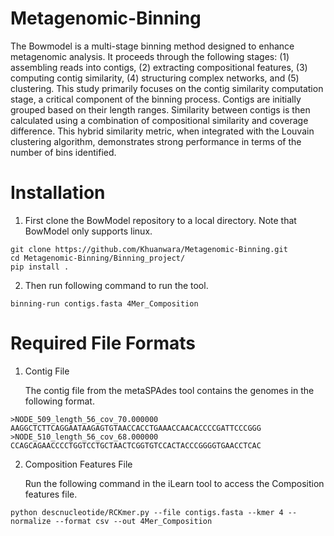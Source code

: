 # Metagenomic-Binning
The Bowmodel is a multi-stage binning method designed to enhance metagenomic analysis. It proceeds through the following stages: (1) assembling reads into contigs, (2) extracting compositional features, (3) computing contig similarity, (4) structuring complex networks, and (5) clustering. This study primarily focuses on the contig similarity computation stage, a critical component of the binning process. Contigs are initially grouped based on their length ranges. Similarity between contigs is then calculated using a combination of compositional similarity and coverage difference. This hybrid similarity metric, when integrated with the Louvain clustering algorithm, demonstrates strong performance in terms of the number of bins identified.

# Installation
1. First clone the BowModel repository to a local directory. Note that BowModel only supports linux.
```
git clone https://github.com/Khuanwara/Metagenomic-Binning.git
cd Metagenomic-Binning/Binning_project/
pip install .
```
2. Then run following command to run the tool.
```
binning-run contigs.fasta 4Mer_Composition
```
# Required File Formats
1. Contig File
   
   The contig file from the metaSPAdes tool contains the genomes in the following format.
```
>NODE_509_length_56_cov_70.000000
AAGGCTCTTCAGGAATAAGAGTGTAACCACCTGAAACCAACACCCCGATTCCCGGG
>NODE_510_length_56_cov_68.000000
CCAGCAGAACCCCTGGTCCTGCTAACTCGGTGTCCACTACCCGGGGTGAACCTCAC
```

2. Composition Features File

     Run the following command in the iLearn tool to access the Composition features file.
```
python descnucleotide/RCKmer.py --file contigs.fasta --kmer 4 --normalize --format csv --out 4Mer_Composition
```
